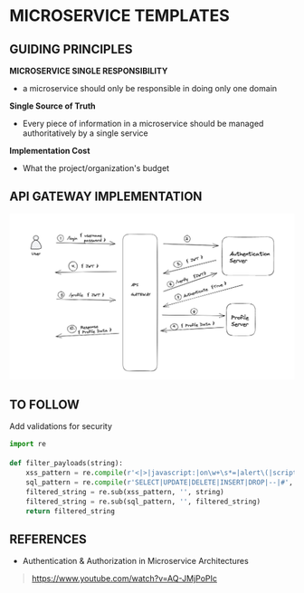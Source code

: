 # MICROSERVICE TEMPLATES

## GUIDING PRINCIPLES

**MICROSERVICE SINGLE RESPONSIBILITY**
- a microservice should only be responsible in doing only one domain

**Single Source of Truth**
- Every piece of information in a microservice should be managed authoritatively by a single service 

**Implementation Cost** 
- What the project/organization's budget 

## API GATEWAY IMPLEMENTATION
![gateway](./docs/microservice-api-gateway.png)

## TO FOLLOW

Add validations for security
```python
import re

def filter_payloads(string):
    xss_pattern = re.compile(r'<|>|javascript:|on\w+\s*=|alert\(|script\s*>', re.IGNORECASE)
    sql_pattern = re.compile(r'SELECT|UPDATE|DELETE|INSERT|DROP|--|#', re.IGNORECASE)
    filtered_string = re.sub(xss_pattern, '', string)
    filtered_string = re.sub(sql_pattern, '', filtered_string)
    return filtered_string

```


## REFERENCES

- Authentication & Authorization in Microservice Architectures
> https://www.youtube.com/watch?v=AQ-JMjPoPIc
